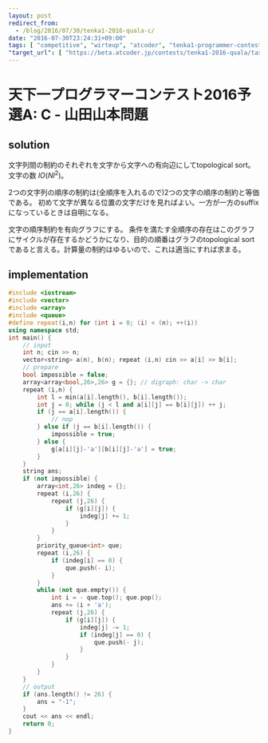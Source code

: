 ```yaml
---
layout: post
redirect_from:
  - /blog/2016/07/30/tenka1-2016-quala-c/
date: "2016-07-30T23:24:31+09:00"
tags: [ "competitive", "wirteup", "atcoder", "tenka1-programmer-contest", "graph", "directed-graph", "topological-sort" ]
"target_url": [ "https://beta.atcoder.jp/contests/tenka1-2016-quala/tasks/tenka1_2016_qualC_a" ]
---
```


# 天下一プログラマーコンテスト2016予選A: C - 山田山本問題

## solution

文字列間の制約のそれぞれを文字から文字への有向辺にしてtopological sort。文字の数
$l$$O(Nl^2)$。

$2$つの文字列の順序の制約は(全順序を入れるので)$2$つの文字の順序の制約と等価である。
初めて文字が異なる位置の文字だけを見ればよい。一方が一方のsuffixになっているときは自明になる。

文字の順序制約を有向グラフにする。
条件を満たす全順序の存在はこのグラフにサイクルが存在するかどうかになり、目的の順番はグラフのtopological sortであると言える。計算量の制約はゆるいので、これは適当にすれば求まる。

## implementation

``` c++
#include <iostream>
#include <vector>
#include <array>
#include <queue>
#define repeat(i,n) for (int i = 0; (i) < (n); ++(i))
using namespace std;
int main() {
    // input
    int n; cin >> n;
    vector<string> a(n), b(n); repeat (i,n) cin >> a[i] >> b[i];
    // prepare
    bool impossible = false;
    array<array<bool,26>,26> g = {}; // digraph: char -> char
    repeat (i,n) {
        int l = min(a[i].length(), b[i].length());
        int j = 0; while (j < l and a[i][j] == b[i][j]) ++ j;
        if (j == a[i].length()) {
            // nop
        } else if (j == b[i].length()) {
            impossible = true;
        } else {
            g[a[i][j]-'a'][b[i][j]-'a'] = true;
        }
    }
    string ans;
    if (not impossible) {
        array<int,26> indeg = {};
        repeat (i,26) {
            repeat (j,26) {
                if (g[i][j]) {
                    indeg[j] += 1;
                }
            }
        }
        priority_queue<int> que;
        repeat (i,26) {
            if (indeg[i] == 0) {
                que.push(- i);
            }
        }
        while (not que.empty()) {
            int i = - que.top(); que.pop();
            ans += (i + 'a');
            repeat (j,26) {
                if (g[i][j]) {
                    indeg[j] -= 1;
                    if (indeg[j] == 0) {
                        que.push(- j);
                    }
                }
            }
        }
    }
    // output
    if (ans.length() != 26) {
        ans = "-1";
    }
    cout << ans << endl;
    return 0;
}
```
